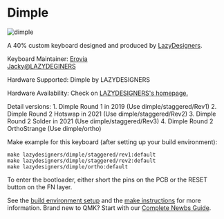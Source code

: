 # Dimple

![dimple](https://i.loli.net/2019/03/29/5c9daf903cad9.jpg)

A 40% custom keyboard designed and produced by [LazyDesigners](http://lazydesigners.cn).

Keyboard Maintainer: [Erovia](https://github.com/Erovia)  
                     [Jacky@LAZYDEGINERS](https://github.com/jackytrabbit)  

Hardware Supported: Dimple by LAZYDESIGNERS

Hardware Availability: Check on [LAZYDESIGNERS's homepage.](http://lazydesigners.cn)

Detail versions: 1. Dimple Round 1 in 2019 (Use dimple/staggered/Rev1)
                 2. Dimple Round 2 Hotswap in 2021 (Use dimple/staggered/Rev2)
                 3. Dimple Round 2 Solder in 2021 (Use dimple/staggered/Rev3)
                 4. Dimple Round 2 OrthoStrange (Use dimple/ortho) 

Make example for this keyboard (after setting up your build environment):

    make lazydesigners/dimple/staggered/rev1:default
    make lazydesigners/dimple/staggered/rev2:default
    make lazydesigners/dimple/ortho:default

To enter the bootloader, either short the pins on the PCB or the RESET button on the FN layer.

See the [build environment setup](https://docs.qmk.fm/#/getting_started_build_tools) and the [make instructions](https://docs.qmk.fm/#/getting_started_make_guide) for more information. Brand new to QMK? Start with our [Complete Newbs Guide](https://docs.qmk.fm/#/newbs).
